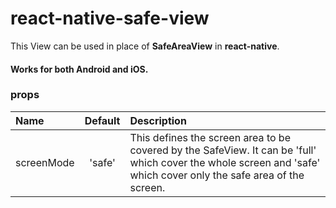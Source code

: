 # react-native-safe-view

This View can be used in place of <b>SafeAreaView</b> in <b>react-native</b>.
#### Works for both Android and iOS.

### props                     

| Name | Default | Description |
| :--------- |:------:| :------------------------|
| screenMode | 'safe' | This defines the screen area to be covered by the SafeView. It can be 'full' which cover the whole screen and 'safe' which cover only the safe area of the screen. | 
